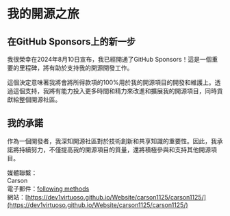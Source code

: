 # 我的開源之旅

## 在GitHub Sponsors上的新一步

我很榮幸在2024年8月10日宣布，我已經開通了GitHub Sponsors！這是一個重要的里程碑，將有助於支持我的開源開發工作。

這個決定意味著我將會將所得款項的100%用於我的開源項目的開發和維護上。透過這個支持，我將有能力投入更多時間和精力來改進和擴展我的開源項目，同時貢獻給整個開源社區。

## 我的承諾

作為一個開發者，我深知開源社區對於技術創新和共享知識的重要性。因此，我承諾將持續努力，不僅提高我的開源項目的質量，還將積極參與和支持其他開源項目。

媒體聯繫：<br>
Carson<br>
電子郵件：[following methods](https://github.com/dev1virtuoso/Documentation/blob/main/dev1virtuoso/Attachment/dev1virtuoso/carson-wu.md)<br>
網站：[https://dev1virtuoso.github.io/Website/carson1125/carson1125/](https://dev1virtuoso.github.io/Website/carson1125/carson1125/)
